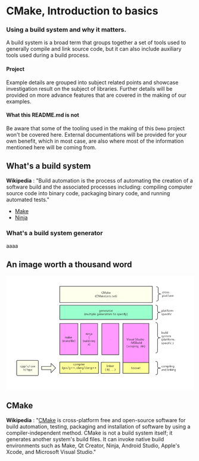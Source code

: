 # CMake, Introduction to basics

### Using a build system and why it matters.

A build system is a broad term that groups together a set of tools used to generally compile and link source code, but it can also include auxiliary tools used during a build process.

#### Project

Example details are grouped into subject related points and showcase investigation result on the subject of libraries. Further details will be provided on more advance features that are covered in the making of our examples.

#### What this README.md is not

Be aware that some of the tooling used in the making of this `Demo` project won't be covered here. External documentations will be provided for your own benefit, which in most case, are also where most of the information mentioned here will be coming from.

## What's a build system

**Wikipedia** : "Build automation is the process of automating the creation of a software build and the associated processes including: compiling computer source code into binary code, packaging binary code, and running automated tests."

* [Make](https://en.wikipedia.org/wiki/Make_(software))
* [Ninja](https://en.wikipedia.org/wiki/Ninja_(build_system))

### What's a build system generator

aaaa

## An image worth a thousand word

![build_process](https://github.com/guyllaumedemers/CMake-Introduction-to-basics/blob/master/res/Build_process.png)

## CMake

**Wikipedia** : "[CMake](https://en.wikipedia.org/wiki/CMake) is cross-platform free and open-source software for build automation, testing, packaging and installation of software by using a compiler-independent method. CMake is not a build system itself; it generates another system's build files. It can invoke native build environments such as Make, Qt Creator, Ninja, Android Studio, Apple's Xcode, and Microsoft Visual Studio."

